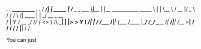    _________.__                .___            _________ .__       .__
 /   _____/|  |__ _____     __| _/______  _  _\_   ___ \|__|_____ |  |__   ___________
 \_____  \ |  |  \\__  \   / __ |/  _ \ \/ \/ /    \  \/|  \____ \|  |  \_/ __ \_  __ \
 /        \|   Y  \/ __ \_/ /_/ (  <_> )     /\     \___|  |  |_> >   Y  \  ___/|  | \/
/_______  /|___|  (____  /\____ |\____/ \/\_/  \______  /__|   __/|___|  /\___  >__|
        \/      \/     \/      \/                     \/   |__|        \/     \/

You can just 
